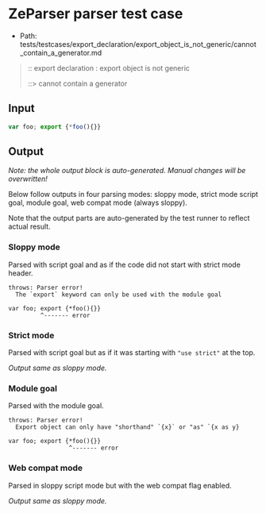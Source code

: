# ZeParser parser test case

- Path: tests/testcases/export_declaration/export_object_is_not_generic/cannot_contain_a_generator.md

> :: export declaration : export object is not generic
>
> ::> cannot contain a generator

## Input

`````js
var foo; export {*foo(){}}
`````

## Output

_Note: the whole output block is auto-generated. Manual changes will be overwritten!_

Below follow outputs in four parsing modes: sloppy mode, strict mode script goal, module goal, web compat mode (always sloppy).

Note that the output parts are auto-generated by the test runner to reflect actual result.

### Sloppy mode

Parsed with script goal and as if the code did not start with strict mode header.

`````
throws: Parser error!
  The `export` keyword can only be used with the module goal

var foo; export {*foo(){}}
         ^------- error
`````

### Strict mode

Parsed with script goal but as if it was starting with `"use strict"` at the top.

_Output same as sloppy mode._

### Module goal

Parsed with the module goal.

`````
throws: Parser error!
  Export object can only have "shorthand" `{x}` or "as" `{x as y}

var foo; export {*foo(){}}
                 ^------- error
`````


### Web compat mode

Parsed in sloppy script mode but with the web compat flag enabled.

_Output same as sloppy mode._
